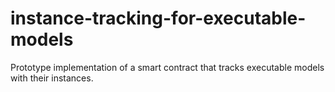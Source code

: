 # instance-tracking-for-executable-models
Prototype implementation of a smart contract that tracks executable models with their instances.
